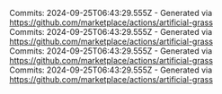 Commits: 2024-09-25T06:43:29.555Z - Generated via https://github.com/marketplace/actions/artificial-grass
<br>
Commits: 2024-09-25T06:43:29.555Z - Generated via https://github.com/marketplace/actions/artificial-grass
<br>
Commits: 2024-09-25T06:43:29.555Z - Generated via https://github.com/marketplace/actions/artificial-grass
<br>
Commits: 2024-09-25T06:43:29.555Z - Generated via https://github.com/marketplace/actions/artificial-grass
<br>
